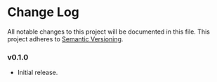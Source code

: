 # Change Log
All notable changes to this project will be documented in this file.
This project adheres to [Semantic Versioning](http://semver.org/).

### v0.1.0

* Initial release.
